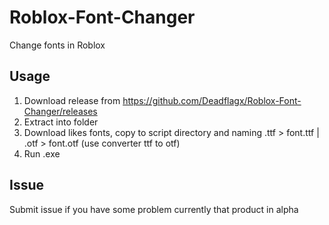 # Roblox-Font-Changer
Change fonts in Roblox

## Usage
1. Download release from https://github.com/Deadflagx/Roblox-Font-Changer/releases
2. Extract into folder
3. Download likes fonts, copy to script directory and naming .ttf > font.ttf | .otf > font.otf (use converter ttf to otf)
4. Run .exe

## Issue
Submit issue if you have some problem
currently that product in alpha

